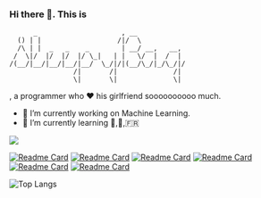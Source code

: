 ### Hi there 👋. This is
```
      _                     , __            
  () | |                   /|/  \           
  /\ | |  _   _    _        | __/ __,   __, 
 /  \|/  |/  |/  |/ \_|   | |   \/  |  /  | 
/(__/|__/|__/|__/|__/  \_/|/|(__/\_/|_/\_/|/
                /|       /|              /| 
                \|       \|              \| 
```

, a programmer who ❤️ his girlfriend soooooooooo much.

- 🔭 I’m currently working on Machine Learning.
- 🌱 I’m currently learning 🎹,🎸,🇫🇷

![](https://github-readme-stats.vercel.app/api?username=SleepyBag)

[![Readme Card](https://github-readme-stats.vercel.app/api/pin/?username=SleepyBag&repo=Statistical-Learning-Methods)](https://github.com/SleepyBag/Statistical-Learning-Methods)
[![Readme Card](https://github-readme-stats.vercel.app/api/pin/?username=SleepyBag&repo=fuzzy-fs)](https://github.com/SleepyBag/fuzzy-fs)
[![Readme Card](https://github-readme-stats.vercel.app/api/pin/?username=SleepyBag&repo=DAML)](https://github.com/SleepyBag/DAML)
[![Readme Card](https://github-readme-stats.vercel.app/api/pin/?username=SleepyBag&repo=rime-zrm)](https://github.com/SleepyBag/rime-zrm)
[![Readme Card](https://github-readme-stats.vercel.app/api/pin/?username=SleepyBag&repo=leetcode-python-in-one-line)](https://github.com/SleepyBag/leetcode-python-in-one-line)
[![Readme Card](https://github-readme-stats.vercel.app/api/pin/?username=SleepyBag&repo=dropdown-remote)](https://github.com/SleepyBag/dropdown-remote)

![Top Langs](https://github-readme-stats.vercel.app/api/top-langs/?username=SleepyBag)
